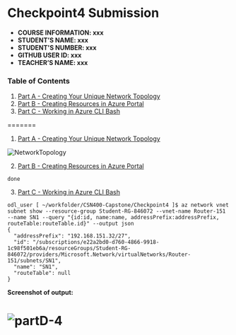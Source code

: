 # Checkpoint4 Submission

- **COURSE INFORMATION: xxx**
- **STUDENT’S NAME: xxx**
- **STUDENT'S NUMBER: xxx**
- **GITHUB USER ID: xxx**
- **TEACHER’S NAME: xxx**

### Table of Contents
1. [Part A - Creating Your Unique Network Topology](#part-a)
2. [Part B - Creating Resources in Azure Portal](#part-b)
3. [Part C - Working in Azure CLI Bash](#part-c)

=======

1. [Part A - Creating Your Unique Network Topology](#part-a)

![NetworkTopology](https://user-images.githubusercontent.com/123032283/216890655-6cd26172-ac2a-4542-a920-7337a1d5ad70.png)


2. [Part B - Creating Resources in Azure Portal](#part-b)

```
done
```

3. [Part C - Working in Azure CLI Bash](#part-c)

```
odl_user [ ~/workfolder/CSN400-Capstone/Checkpoint4 ]$ az network vnet subnet show --resource-group Student-RG-846072 --vnet-name Router-151 --name SN1 --query "{id:id, name:name, addressPrefix:addressPrefix, routeTable:routeTable.id}" --output json
{
  "addressPrefix": "192.168.151.32/27",
  "id": "/subscriptions/e22a2bd0-d760-4866-9918-1c98f501eb6a/resourceGroups/Student-RG-846072/providers/Microsoft.Network/virtualNetworks/Router-151/subnets/SN1",
  "name": "SN1",
  "routeTable": null
}
```

**Screenshot of output:**

![partD-4](https://user-images.githubusercontent.com/123032283/216807684-fc6670d7-0472-4f03-b3be-130bbdcce70e.png)
=======
